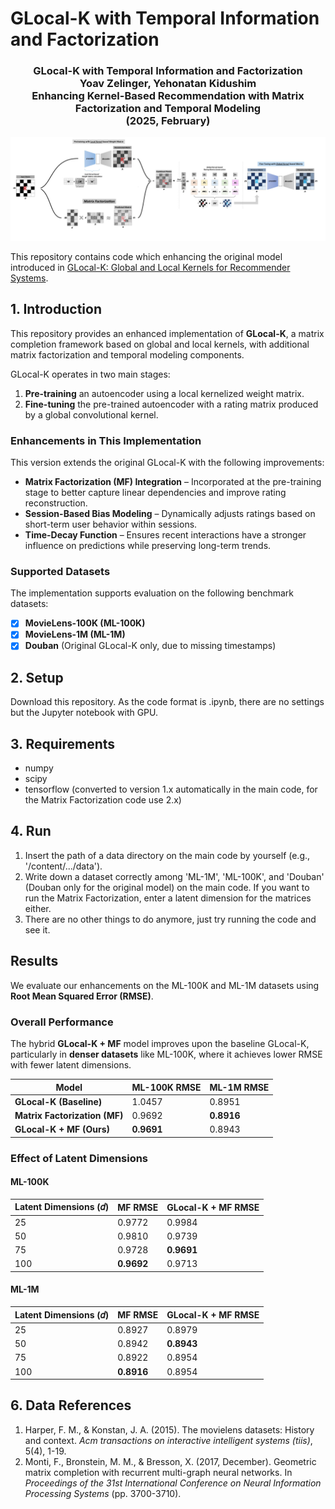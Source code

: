 # GLocal-K with Temporal Information and Factorization

### <div align="center"> GLocal-K with Temporal Information and Factorization <br> Yoav Zelinger, Yehonatan Kidushim <br> Enhancing Kernel-Based Recommendation with Matrix Factorization and Temporal Modeling <br> (2025, February)</div>

![Enhanced_GLocal_K_overview](https://github.com/yoavzelinger/Glocal_K/blob/main/new_pipeline.jpg?raw=true)

This repository contains code which enhancing the original model introduced in [GLocal-K: Global and Local Kernels for Recommender Systems](https://arxiv.org/pdf/2108.12184.pdf).

## 1. Introduction
This repository provides an enhanced implementation of **GLocal-K**, a matrix completion framework based on global and local kernels, with additional matrix factorization and temporal modeling components.  

GLocal-K operates in two main stages:  
1. **Pre-training** an autoencoder using a local kernelized weight matrix.  
2. **Fine-tuning** the pre-trained autoencoder with a rating matrix produced by a global convolutional kernel.  

### Enhancements in This Implementation  
This version extends the original GLocal-K with the following improvements:  
- **Matrix Factorization (MF) Integration** – Incorporated at the pre-training stage to better capture linear dependencies and improve rating reconstruction.  
- **Session-Based Bias Modeling** – Dynamically adjusts ratings based on short-term user behavior within sessions.  
- **Time-Decay Function** – Ensures recent interactions have a stronger influence on predictions while preserving long-term trends.  

### Supported Datasets  
The implementation supports evaluation on the following benchmark datasets:  
- [x] **MovieLens-100K (ML-100K)**  
- [x] **MovieLens-1M (ML-1M)**  
- [x] **Douban** (Original GLocal-K only, due to missing timestamps)

## 2. Setup
Download this repository. As the code format is .ipynb, there are no settings but the Jupyter notebook with GPU.

## 3. Requirements
* numpy
* scipy
* tensorflow (converted to version 1.x automatically in the main code, for the Matrix Factorization code use 2.x)

## 4. Run
1. Insert the path of a data directory on the main code by yourself (e.g., '/content/.../data').
2. Write down a dataset correctly among 'ML-1M', 'ML-100K', and 'Douban' (Douban only for the original model) on the main code. If you want to run the Matrix Factorization, enter a latent dimension for the matrices either.
3. There are no other things to do anymore, just try running the code and see it.

## Results  
We evaluate our enhancements on the ML-100K and ML-1M datasets using **Root Mean Squared Error (RMSE)**.  

### Overall Performance  
The hybrid **GLocal-K + MF** model improves upon the baseline GLocal-K, particularly in **denser datasets** like ML-100K, where it achieves lower RMSE with fewer latent dimensions.  

| Model                         | ML-100K RMSE | ML-1M RMSE |  
|-------------------------------|--------------|------------|  
| **GLocal-K (Baseline)**       | 1.0457       | 0.8951     |  
| **Matrix Factorization (MF)** | 0.9692       | **0.8916** |  
| **GLocal-K + MF (Ours)**      | **0.9691**   | 0.8943     |  

### Effect of Latent Dimensions  

#### ML-100K  
| Latent Dimensions (𝑑) | MF RMSE     | GLocal-K + MF RMSE |  
|-----------------------|-------------|--------------------|  
| 25                    | 0.9772      | 0.9984             |  
| 50                    | 0.9810      | 0.9739             |  
| 75                    | 0.9728      | **0.9691**         |  
| 100                   | **0.9692**  | 0.9713             |  

#### ML-1M  
| Latent Dimensions (𝑑) | MF RMSE     | GLocal-K + MF RMSE  |  
|-----------------------|-------------|---------------------|  
| 25                    | 0.8927      | 0.8979              |  
| 50                    | 0.8942      | **0.8943**          |  
| 75                    | 0.8922      | 0.8954              |  
| 100                   | **0.8916**  | 0.8954              |  

## 6. Data References
1. Harper, F. M., & Konstan, J. A. (2015). The movielens datasets: History and context. *Acm transactions on interactive intelligent systems (tiis)*, 5(4), 1-19.
2. Monti, F., Bronstein, M. M., & Bresson, X. (2017, December). Geometric matrix completion with recurrent multi-graph neural networks. In *Proceedings of the 31st International Conference on Neural Information Processing Systems* (pp. 3700-3710).
